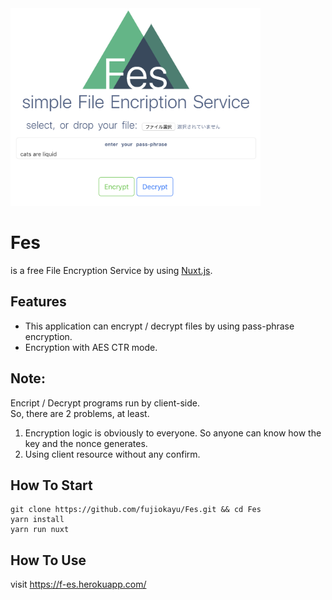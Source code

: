 <img src="https://github.com/fujiokayu/Fes/blob/images/Fes.png" width="400">

# Fes
is a free File Encryption Service by using [Nuxt.js](https://nuxtjs.org/).

## Features
- This application can encrypt / decrypt files by using pass-phrase encryption.  
- Encryption with AES CTR mode.

## Note:
Encript / Decrypt programs run by client-side.  
So, there are 2 problems, at least.  
1. Encryption logic is obviously to everyone. So anyone can know how the key and the nonce generates.  
1. Using client resource without any confirm.

## How To Start

```
git clone https://github.com/fujiokayu/Fes.git && cd Fes
yarn install
yarn run nuxt
```

## How To Use

visit https://f-es.herokuapp.com/